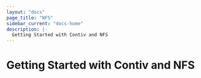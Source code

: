```yaml
---
layout: "docs"
page_title: "NFS"
sidebar_current: "docs-home"
description: |-
  Getting Started with Contiv and NFS
---
```


# Getting Started with Contiv and NFS

